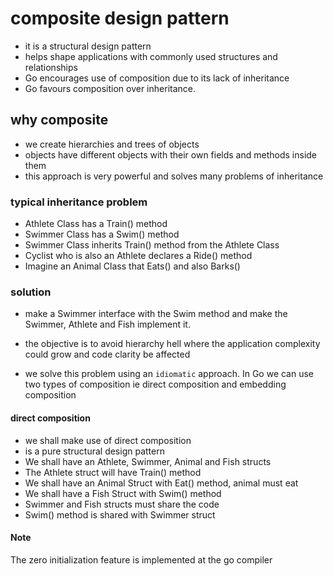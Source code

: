 # composite design pattern
- it is a structural design pattern
- helps shape applications with commonly used structures and relationships
- Go encourages use of composition due to its lack of inheritance
- Go favours composition over inheritance.

## why composite
- we create hierarchies and trees of objects
- objects have different objects with their own fields and methods inside them
- this approach is very powerful and solves many problems of inheritance

### typical inheritance problem
- Athlete Class has a Train() method
- Swimmer Class has a Swim() method
- Swimmer Class inherits Train() method from the Athlete Class
- Cyclist who is also an Athlete declares a Ride() method
- Imagine an Animal Class that Eats() and also Barks()

### solution
- make a Swimmer interface with the Swim method and make the Swimmer, Athlete and Fish implement it.

- the objective is to avoid hierarchy hell where the application complexity could grow and code clarity be affected

- we solve this problem using an `idiomatic` approach. In Go we can use two types of composition ie direct composition and embedding composition

#### direct composition
- we shall make use of direct composition
- is a pure structural design pattern
- We shall have an Athlete, Swimmer, Animal and Fish structs
- The Athlete struct will have Train() method
- We shall have an Animal Struct with Eat() method, animal must eat
- We shall have a Fish Struct with Swim() method
- Swimmer and Fish structs must share the code
- Swim() method is shared with Swimmer struct

#### Note
The zero initialization feature is implemented at the go compiler